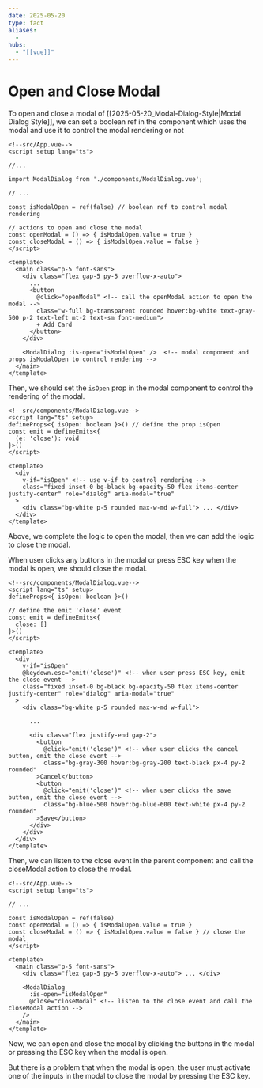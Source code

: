 ```yaml
---
date: 2025-05-20
type: fact
aliases:
  -
hubs:
  - "[[vue]]"
---
```


# Open and Close Modal

To open and close a modal of [[2025-05-20_Modal-Dialog-Style|Modal Dialog Style]], we can set a boolean ref in the component which uses the modal and use it to control the modal rendering or not

```vue
<!--src/App.vue-->
<script setup lang="ts">

//...

import ModalDialog from './components/ModalDialog.vue';

// ...

const isModalOpen = ref(false) // boolean ref to control modal rendering

// actions to open and close the modal
const openModal = () => { isModalOpen.value = true }
const closeModal = () => { isModalOpen.value = false }
</script>

<template>
  <main class="p-5 font-sans">
    <div class="flex gap-5 py-5 overflow-x-auto">
      ...
      <button
        @click="openModal" <!-- call the openModal action to open the modal -->
        class="w-full bg-transparent rounded hover:bg-white text-gray-500 p-2 text-left mt-2 text-sm font-medium">
        + Add Card
      </button>
    </div>

    <ModalDialog :is-open="isModalOpen" />  <!-- modal component and props isModalOpen to control rendering -->
  </main>
</template>
```

Then, we should set the `isOpen` prop in the modal component to control the rendering of the modal.

```vue
<!--src/components/ModalDialog.vue-->
<script lang="ts" setup>
defineProps<{ isOpen: boolean }>() // define the prop isOpen
const emit = defineEmits<{
  (e: 'close'): void
}>()
</script>

<template>
  <div
    v-if="isOpen" <!-- use v-if to control rendering -->
    class="fixed inset-0 bg-black bg-opacity-50 flex items-center justify-center" role="dialog" aria-modal="true"
  >
    <div class="bg-white p-5 rounded max-w-md w-full"> ... </div>
  </div>
</template>
```

Above, we complete the logic to open the modal, then we can add the logic to close the modal.

When user clicks any buttons in the modal or press ESC key when the modal is open, we should close the modal.

```vue
<!--src/components/ModalDialog.vue-->
<script lang="ts" setup>
defineProps<{ isOpen: boolean }>()

// define the emit 'close' event
const emit = defineEmits<{
  close: []
}>()
</script>

<template>
  <div
    v-if="isOpen"
    @keydown.esc="emit('close')" <!-- when user press ESC key, emit the close event -->
    class="fixed inset-0 bg-black bg-opacity-50 flex items-center justify-center" role="dialog" aria-modal="true"
  >
    <div class="bg-white p-5 rounded max-w-md w-full">
      
      ...

      <div class="flex justify-end gap-2">
        <button
          @click="emit('close')" <!-- when user clicks the cancel button, emit the close event -->
          class="bg-gray-300 hover:bg-gray-200 text-black px-4 py-2 rounded"
        >Cancel</button>
        <button
          @click="emit('close')" <!-- when user clicks the save button, emit the close event -->
          class="bg-blue-500 hover:bg-blue-600 text-white px-4 py-2 rounded"
        >Save</button>
      </div>
    </div>
  </div>
</template>
```

Then, we can listen to the close event in the parent component and call the closeModal action to close the modal.

```vue
<!--src/App.vue-->
<script setup lang="ts">

// ...

const isModalOpen = ref(false)
const openModal = () => { isModalOpen.value = true }
const closeModal = () => { isModalOpen.value = false } // close the modal
</script>

<template>
  <main class="p-5 font-sans">
    <div class="flex gap-5 py-5 overflow-x-auto"> ... </div>

    <ModalDialog
      :is-open="isModalOpen"
      @close="closeModal" <!-- listen to the close event and call the closeModal action -->
    />
  </main>
</template>
```

Now, we can open and close the modal by clicking the buttons in the modal or pressing the ESC key when the modal is open.

But there is a problem that when the modal is open, the user must activate one of the inputs in the modal to close the modal by pressing the ESC key.
